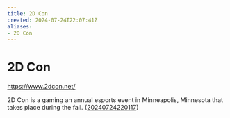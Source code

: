 ```yaml
---
title: 2D Con
created: 2024-07-24T22:07:41Z
aliases:
- 2D Con
---
```


# 2D Con

https://www.2dcon.net/

2D Con is a gaming an annual esports event in Minneapolis, Minnesota that takes place during the fall. ([20240724220117](../entries/20240724220117.md))
